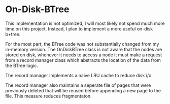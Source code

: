 # On-Disk-BTree

This implementation is not optimized, I will most likely not spend much more time on this project. Instead, I plan to implement a more useful on-disk b+tree.

For the most part, the BTree code was not substantially changed from my in-memory version.
The OnDiskBTree class is not aware that the nodes are stored on disk, whenever it needs to access a node it must make a request from a record manager class which abstracts the location of the data from the BTree logic.

The record manager implements a naive LRU cache to reduce disk i/o.

The record manager also maintains a seperate file of pages that were previously deleted that will be reused before appending a new page to the file. This measure reduces fragmentaton.
